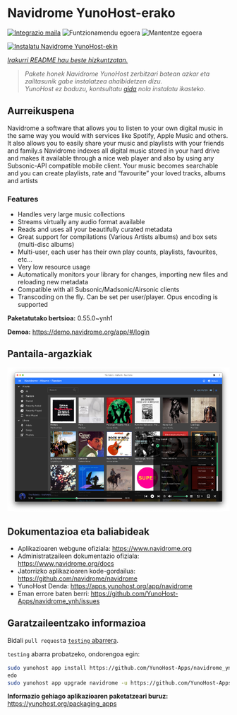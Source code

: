 <!--
Ohart ongi: README hau automatikoki sortu da <https://github.com/YunoHost/apps/tree/master/tools/readme_generator>ri esker
EZ editatu eskuz.
-->

# Navidrome YunoHost-erako

[![Integrazio maila](https://apps.yunohost.org/badge/integration/navidrome)](https://ci-apps.yunohost.org/ci/apps/navidrome/)
![Funtzionamendu egoera](https://apps.yunohost.org/badge/state/navidrome)
![Mantentze egoera](https://apps.yunohost.org/badge/maintained/navidrome)

[![Instalatu Navidrome YunoHost-ekin](https://install-app.yunohost.org/install-with-yunohost.svg)](https://install-app.yunohost.org/?app=navidrome)

*[Irakurri README hau beste hizkuntzatan.](./ALL_README.md)*

> *Pakete honek Navidrome YunoHost zerbitzari batean azkar eta zailtasunik gabe instalatzea ahalbidetzen dizu.*  
> *YunoHost ez baduzu, kontsultatu [gida](https://yunohost.org/install) nola instalatu ikasteko.*

## Aurreikuspena

Navidrome a software that allows you to listen to your own digital music in the same way you would with services like Spotify, Apple Music and others. It also allows you to easily share your music and playlists with your friends and family.s
Navidrome indexes all digital music stored in your hard drive and makes it available through a nice web player and also by using any Subsonic-API compatible mobile client. Your music becomes searchable and you can create playlists, rate and “favourite” your loved tracks, albums and artists

### Features

- Handles very large music collections
- Streams virtually any audio format available
- Reads and uses all your beautifully curated metadata
- Great support for compilations (Various Artists albums) and box sets (multi-disc albums)
- Multi-user, each user has their own play counts, playlists, favourites, etc...
- Very low resource usage
- Automatically monitors your library for changes, importing new files and reloading new metadata
- Compatible with all Subsonic/Madsonic/Airsonic clients
- Transcoding on the fly. Can be set per user/player. Opus encoding is supported


**Paketatutako bertsioa:** 0.55.0~ynh1

**Demoa:** <https://demo.navidrome.org/app/#/login>

## Pantaila-argazkiak

![Navidrome(r)en pantaila-argazkia](./doc/screenshots/ss-desktop-player.png)

## Dokumentazioa eta baliabideak

- Aplikazioaren webgune ofiziala: <https://www.navidrome.org>
- Administratzaileen dokumentazio ofiziala: <https://www.navidrome.org/docs>
- Jatorrizko aplikazioaren kode-gordailua: <https://github.com/navidrome/navidrome>
- YunoHost Denda: <https://apps.yunohost.org/app/navidrome>
- Eman errore baten berri: <https://github.com/YunoHost-Apps/navidrome_ynh/issues>

## Garatzaileentzako informazioa

Bidali `pull request`a [`testing` abarrera](https://github.com/YunoHost-Apps/navidrome_ynh/tree/testing).

`testing` abarra probatzeko, ondorengoa egin:

```bash
sudo yunohost app install https://github.com/YunoHost-Apps/navidrome_ynh/tree/testing --debug
edo
sudo yunohost app upgrade navidrome -u https://github.com/YunoHost-Apps/navidrome_ynh/tree/testing --debug
```

**Informazio gehiago aplikazioaren paketatzeari buruz:** <https://yunohost.org/packaging_apps>

